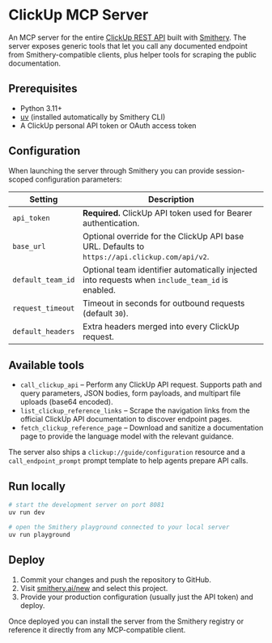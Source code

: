 # ClickUp MCP Server

An MCP server for the entire [ClickUp REST API](https://clickup.com/api) built with
[Smithery](https://smithery.ai). The server exposes generic tools that let you
call any documented endpoint from Smithery-compatible clients, plus helper tools
for scraping the public documentation.

## Prerequisites

- Python 3.11+
- [uv](https://docs.astral.sh/uv/) (installed automatically by Smithery CLI)
- A ClickUp personal API token or OAuth access token

## Configuration

When launching the server through Smithery you can provide session-scoped
configuration parameters:

| Setting | Description |
| --- | --- |
| `api_token` | **Required.** ClickUp API token used for Bearer authentication. |
| `base_url` | Optional override for the ClickUp API base URL. Defaults to `https://api.clickup.com/api/v2`. |
| `default_team_id` | Optional team identifier automatically injected into requests when `include_team_id` is enabled. |
| `request_timeout` | Timeout in seconds for outbound requests (default `30`). |
| `default_headers` | Extra headers merged into every ClickUp request. |

## Available tools

- `call_clickup_api` – Perform any ClickUp API request. Supports path and query
  parameters, JSON bodies, form payloads, and multipart file uploads (base64
  encoded).
- `list_clickup_reference_links` – Scrape the navigation links from the official
  ClickUp API documentation to discover endpoint pages.
- `fetch_clickup_reference_page` – Download and sanitize a documentation page to
  provide the language model with the relevant guidance.

The server also ships a `clickup://guide/configuration` resource and a
`call_endpoint_prompt` prompt template to help agents prepare API calls.

## Run locally

```bash
# start the development server on port 8081
uv run dev

# open the Smithery playground connected to your local server
uv run playground
```

## Deploy

1. Commit your changes and push the repository to GitHub.
2. Visit [smithery.ai/new](https://smithery.ai/new) and select this project.
3. Provide your production configuration (usually just the API token) and deploy.

Once deployed you can install the server from the Smithery registry or reference
it directly from any MCP-compatible client.
